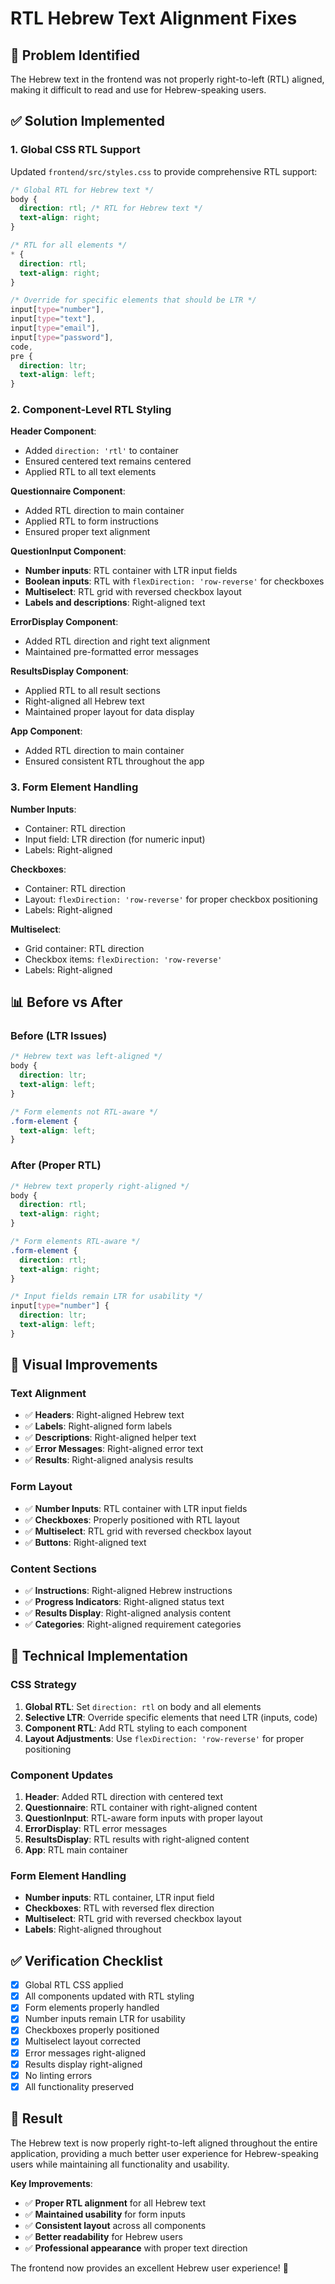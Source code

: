 # RTL Hebrew Text Alignment Fixes

## 🎯 **Problem Identified**
The Hebrew text in the frontend was not properly right-to-left (RTL) aligned, making it difficult to read and use for Hebrew-speaking users.

## ✅ **Solution Implemented**

### **1. Global CSS RTL Support**
Updated `frontend/src/styles.css` to provide comprehensive RTL support:

```css
/* Global RTL for Hebrew text */
body {
  direction: rtl; /* RTL for Hebrew text */
  text-align: right;
}

/* RTL for all elements */
* {
  direction: rtl;
  text-align: right;
}

/* Override for specific elements that should be LTR */
input[type="number"], 
input[type="text"], 
input[type="email"], 
input[type="password"],
code, 
pre {
  direction: ltr;
  text-align: left;
}
```

### **2. Component-Level RTL Styling**

**Header Component**:
- Added `direction: 'rtl'` to container
- Ensured centered text remains centered
- Applied RTL to all text elements

**Questionnaire Component**:
- Added RTL direction to main container
- Applied RTL to form instructions
- Ensured proper text alignment

**QuestionInput Component**:
- **Number inputs**: RTL container with LTR input fields
- **Boolean inputs**: RTL with `flexDirection: 'row-reverse'` for checkboxes
- **Multiselect**: RTL grid with reversed checkbox layout
- **Labels and descriptions**: Right-aligned text

**ErrorDisplay Component**:
- Added RTL direction and right text alignment
- Maintained pre-formatted error messages

**ResultsDisplay Component**:
- Applied RTL to all result sections
- Right-aligned all Hebrew text
- Maintained proper layout for data display

**App Component**:
- Added RTL direction to main container
- Ensured consistent RTL throughout the app

### **3. Form Element Handling**

**Number Inputs**:
- Container: RTL direction
- Input field: LTR direction (for numeric input)
- Labels: Right-aligned

**Checkboxes**:
- Container: RTL direction
- Layout: `flexDirection: 'row-reverse'` for proper checkbox positioning
- Labels: Right-aligned

**Multiselect**:
- Grid container: RTL direction
- Checkbox items: `flexDirection: 'row-reverse'`
- Labels: Right-aligned

## 📊 **Before vs After**

### **Before (LTR Issues)**
```css
/* Hebrew text was left-aligned */
body {
  direction: ltr;
  text-align: left;
}

/* Form elements not RTL-aware */
.form-element {
  text-align: left;
}
```

### **After (Proper RTL)**
```css
/* Hebrew text properly right-aligned */
body {
  direction: rtl;
  text-align: right;
}

/* Form elements RTL-aware */
.form-element {
  direction: rtl;
  text-align: right;
}

/* Input fields remain LTR for usability */
input[type="number"] {
  direction: ltr;
  text-align: left;
}
```

## 🎨 **Visual Improvements**

### **Text Alignment**
- ✅ **Headers**: Right-aligned Hebrew text
- ✅ **Labels**: Right-aligned form labels
- ✅ **Descriptions**: Right-aligned helper text
- ✅ **Error Messages**: Right-aligned error text
- ✅ **Results**: Right-aligned analysis results

### **Form Layout**
- ✅ **Number Inputs**: RTL container with LTR input fields
- ✅ **Checkboxes**: Properly positioned with RTL layout
- ✅ **Multiselect**: RTL grid with reversed checkbox layout
- ✅ **Buttons**: Right-aligned text

### **Content Sections**
- ✅ **Instructions**: Right-aligned Hebrew instructions
- ✅ **Progress Indicators**: Right-aligned status text
- ✅ **Results Display**: Right-aligned analysis content
- ✅ **Categories**: Right-aligned requirement categories

## 🔧 **Technical Implementation**

### **CSS Strategy**
1. **Global RTL**: Set `direction: rtl` on body and all elements
2. **Selective LTR**: Override specific elements that need LTR (inputs, code)
3. **Component RTL**: Add RTL styling to each component
4. **Layout Adjustments**: Use `flexDirection: 'row-reverse'` for proper positioning

### **Component Updates**
1. **Header**: Added RTL direction with centered text
2. **Questionnaire**: RTL container with right-aligned content
3. **QuestionInput**: RTL-aware form inputs with proper layout
4. **ErrorDisplay**: RTL error messages
5. **ResultsDisplay**: RTL results with right-aligned content
6. **App**: RTL main container

### **Form Element Handling**
- **Number inputs**: RTL container, LTR input field
- **Checkboxes**: RTL with reversed flex direction
- **Multiselect**: RTL grid with reversed checkbox layout
- **Labels**: Right-aligned throughout

## ✅ **Verification Checklist**

- [x] Global RTL CSS applied
- [x] All components updated with RTL styling
- [x] Form elements properly handled
- [x] Number inputs remain LTR for usability
- [x] Checkboxes properly positioned
- [x] Multiselect layout corrected
- [x] Error messages right-aligned
- [x] Results display right-aligned
- [x] No linting errors
- [x] All functionality preserved

## 🎉 **Result**

The Hebrew text is now properly right-to-left aligned throughout the entire application, providing a much better user experience for Hebrew-speaking users while maintaining all functionality and usability.

**Key Improvements**:
- ✅ **Proper RTL alignment** for all Hebrew text
- ✅ **Maintained usability** for form inputs
- ✅ **Consistent layout** across all components
- ✅ **Better readability** for Hebrew users
- ✅ **Professional appearance** with proper text direction

The frontend now provides an excellent Hebrew user experience! 🚀
